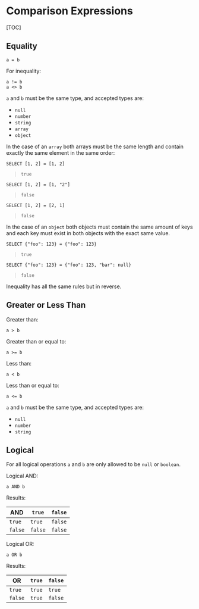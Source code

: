 Comparison Expressions
======================

[TOC]


Equality
--------

    a = b

For inequality:

    a != b
    a <> b

`a` and `b` must be the same type, and accepted types are:

* `null`
* `number`
* `string`
* `array`
* `object`

In the case of an `array` both arrays must be the same length and contain
exactly the same element in the same order:

    SELECT [1, 2] = [1, 2]

> `true`

    SELECT [1, 2] = [1, "2"]

> `false`

    SELECT [1, 2] = [2, 1]

> `false`

In the case of an `object` both objects must contain the same amount of keys and
each key must exist in both objects with the exact same value.

    SELECT {"foo": 123} = {"foo": 123}

> `true`

    SELECT {"foo": 123} = {"foo": 123, "bar": null}

> `false`

Inequality has all the same rules but in reverse.


Greater or Less Than
--------------------

Greater than:

    a > b

Greater than or equal to:

    a >= b

Less than:

    a < b

Less than or equal to:

    a <= b

`a` and `b` must be the same type, and accepted types are:

* `null`
* `number`
* `string`


Logical
-------

For all logical operations `a` and `b` are only allowed to be `null` or
`boolean`.

Logical AND:

    a AND b

Results:

AND     | `true`  | `false`
------- | ------- | -------
`true`  | `true`  | `false`
`false` | `false` | `false`

Logical OR:

    a OR b

Results:

OR      | `true`  | `false`
------- | ------- | -------
`true`  | `true`  | `true`
`false` | `true`  | `false`
